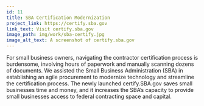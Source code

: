 ```yaml
---
id: 11
title: SBA Certification Modernization 
project_link: https://certify.sba.gov
link_text: Visit certify.sba.gov
image_path: img/work/sba-certify.jpg
image_alt_text: A screenshot of certify.sba.gov
---
```


For small business owners, navigating the contractor certification process is burdensome, involving hours of paperwork and manually scanning dozens of documents. We assisted the Small Business Administration (SBA) in establishing an agile procurement to modernize technology and streamline the certification process. The newly launched certify.SBA.gov saves small businesses time and money, and it increases the SBA&#8217;s capacity to provide small businesses access to federal contracting space and capital.